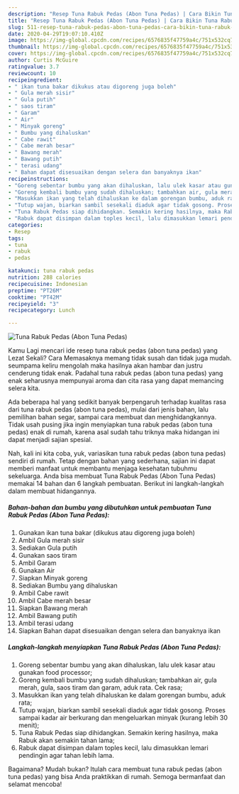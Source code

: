 ```yaml
---
description: "Resep Tuna Rabuk Pedas (Abon Tuna Pedas) | Cara Bikin Tuna Rabuk Pedas (Abon Tuna Pedas) Yang Enak dan Simpel"
title: "Resep Tuna Rabuk Pedas (Abon Tuna Pedas) | Cara Bikin Tuna Rabuk Pedas (Abon Tuna Pedas) Yang Enak dan Simpel"
slug: 511-resep-tuna-rabuk-pedas-abon-tuna-pedas-cara-bikin-tuna-rabuk-pedas-abon-tuna-pedas-yang-enak-dan-simpel
date: 2020-04-29T19:07:10.410Z
image: https://img-global.cpcdn.com/recipes/6576835f47759a4c/751x532cq70/tuna-rabuk-pedas-abon-tuna-pedas-foto-resep-utama.jpg
thumbnail: https://img-global.cpcdn.com/recipes/6576835f47759a4c/751x532cq70/tuna-rabuk-pedas-abon-tuna-pedas-foto-resep-utama.jpg
cover: https://img-global.cpcdn.com/recipes/6576835f47759a4c/751x532cq70/tuna-rabuk-pedas-abon-tuna-pedas-foto-resep-utama.jpg
author: Curtis McGuire
ratingvalue: 3.7
reviewcount: 10
recipeingredient:
- " ikan tuna bakar dikukus atau digoreng juga boleh"
- " Gula merah sisir"
- " Gula putih"
- " saos tiram"
- " Garam"
- " Air"
- " Minyak goreng"
- " Bumbu yang dihaluskan"
- " Cabe rawit"
- " Cabe merah besar"
- " Bawang merah"
- " Bawang putih"
- " terasi udang"
- " Bahan dapat disesuaikan dengan selera dan banyaknya ikan"
recipeinstructions:
- "Goreng sebentar bumbu yang akan dihaluskan, lalu ulek kasar atau gunakan food processor;"
- "Goreng kembali bumbu yang sudah dihaluskan; tambahkan air, gula merah, gula, saos tiram dan garam, aduk rata. Cek rasa;"
- "Masukkan ikan yang telah dihaluskan ke dalam gorengan bumbu, aduk rata;"
- "Tutup wajan, biarkan sambil sesekali diaduk agar tidak gosong. Proses sampai kadar air berkurang dan mengeluarkan minyak (kurang lebih 30 menit);"
- "Tuna Rabuk Pedas siap dihidangkan. Semakin kering hasilnya, maka Rabuk akan semakin tahan lama;"
- "Rabuk dapat disimpan dalam toples kecil, lalu dimasukkan lemari pendingin agar tahan lebih lama."
categories:
- Resep
tags:
- tuna
- rabuk
- pedas

katakunci: tuna rabuk pedas 
nutrition: 288 calories
recipecuisine: Indonesian
preptime: "PT26M"
cooktime: "PT42M"
recipeyield: "3"
recipecategory: Lunch

---
```



![Tuna Rabuk Pedas (Abon Tuna Pedas)](https://img-global.cpcdn.com/recipes/6576835f47759a4c/751x532cq70/tuna-rabuk-pedas-abon-tuna-pedas-foto-resep-utama.jpg)

Kamu Lagi mencari ide resep tuna rabuk pedas (abon tuna pedas) yang Lezat Sekali? Cara Memasaknya memang tidak susah dan tidak juga mudah. seumpama keliru mengolah maka hasilnya akan hambar dan justru cenderung tidak enak. Padahal tuna rabuk pedas (abon tuna pedas) yang enak seharusnya mempunyai aroma dan cita rasa yang dapat memancing selera kita.

Ada beberapa hal yang sedikit banyak berpengaruh terhadap kualitas rasa dari tuna rabuk pedas (abon tuna pedas), mulai dari jenis bahan, lalu pemilihan bahan segar, sampai cara membuat dan menghidangkannya. Tidak usah pusing jika ingin menyiapkan tuna rabuk pedas (abon tuna pedas) enak di rumah, karena asal sudah tahu triknya maka hidangan ini dapat menjadi sajian spesial.




Nah, kali ini kita coba, yuk, variasikan tuna rabuk pedas (abon tuna pedas) sendiri di rumah. Tetap dengan bahan yang sederhana, sajian ini dapat memberi manfaat untuk membantu menjaga kesehatan tubuhmu sekeluarga. Anda bisa membuat Tuna Rabuk Pedas (Abon Tuna Pedas) memakai 14 bahan dan 6 langkah pembuatan. Berikut ini langkah-langkah dalam membuat hidangannya.

<!--inarticleads1-->

##### Bahan-bahan dan bumbu yang dibutuhkan untuk pembuatan Tuna Rabuk Pedas (Abon Tuna Pedas):

1. Gunakan  ikan tuna bakar (dikukus atau digoreng juga boleh)
1. Ambil  Gula merah sisir
1. Sediakan  Gula putih
1. Gunakan  saos tiram
1. Ambil  Garam
1. Gunakan  Air
1. Siapkan  Minyak goreng
1. Sediakan  Bumbu yang dihaluskan
1. Ambil  Cabe rawit
1. Ambil  Cabe merah besar
1. Siapkan  Bawang merah
1. Ambil  Bawang putih
1. Ambil  terasi udang
1. Siapkan  Bahan dapat disesuaikan dengan selera dan banyaknya ikan




<!--inarticleads2-->

##### Langkah-langkah menyiapkan Tuna Rabuk Pedas (Abon Tuna Pedas):

1. Goreng sebentar bumbu yang akan dihaluskan, lalu ulek kasar atau gunakan food processor;
1. Goreng kembali bumbu yang sudah dihaluskan; tambahkan air, gula merah, gula, saos tiram dan garam, aduk rata. Cek rasa;
1. Masukkan ikan yang telah dihaluskan ke dalam gorengan bumbu, aduk rata;
1. Tutup wajan, biarkan sambil sesekali diaduk agar tidak gosong. Proses sampai kadar air berkurang dan mengeluarkan minyak (kurang lebih 30 menit);
1. Tuna Rabuk Pedas siap dihidangkan. Semakin kering hasilnya, maka Rabuk akan semakin tahan lama;
1. Rabuk dapat disimpan dalam toples kecil, lalu dimasukkan lemari pendingin agar tahan lebih lama.




Bagaimana? Mudah bukan? Itulah cara membuat tuna rabuk pedas (abon tuna pedas) yang bisa Anda praktikkan di rumah. Semoga bermanfaat dan selamat mencoba!

